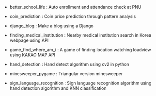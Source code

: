 - better_school_life : Auto enrollment and attendance check at PNU

- coin_prediction : Coin price prediction through pattern analysis

- django_blog : Make a blog using a Django

- finding_medical_institution : Nearby medical institution search in Korea webpage using API 

- game_find_where_am_i : A game of finding location watching loadview using KAKAO MAP API

- hand_detection : Hand detect algorithm using cv2 in python

- minesweeper_pygame : Triangular version minesweeper

- sign_language_recognition : Sign language recognition algorithm using hand detection algorithm and KNN classification 
